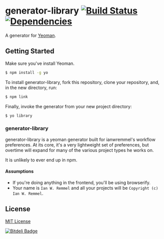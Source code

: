 # generator-library [![Build Status](https://secure.travis-ci.org/ianwremmel/generator-library.png?branch=master)](https://travis-ci.org/ianwremmel/generator-library) [![Dependencies](https://david-dm.org/ianwremmel/generator-library.png)](https://david-dm.org/ianwremmel/generator-library)



A generator for [Yeoman](http://yeoman.io).


## Getting Started

Make sure you've install Yeoman.

```bash
$ npm install -g yo
```

To install generator-library, fork this repository, clone your repository, and, in the new directory, run:

```bash
$ npm link
```

Finally, invoke the generator from your new project directory:

```bash
$ yo library
```

### generator-library

generator-library is a yeoman generator built for ianwremmel's workflow preferences. At its core, it's a very lightweight set of preferences, but overtime will expand for many of the various project types he works on.

It is unlikely to ever end up in npm.

#### Assumptions

- If you're doing anything in the frontend, you'll be using browserify.
- Your name is `Ian W. Remmel` and all your projects will be `Copyright (c) Ian W. Remmel`.

## License

[MIT License](http://en.wikipedia.org/wiki/MIT_License)


[![Bitdeli Badge](https://d2weczhvl823v0.cloudfront.net/ianwremmel/generator-library/trend.png)](https://bitdeli.com/free "Bitdeli Badge")

